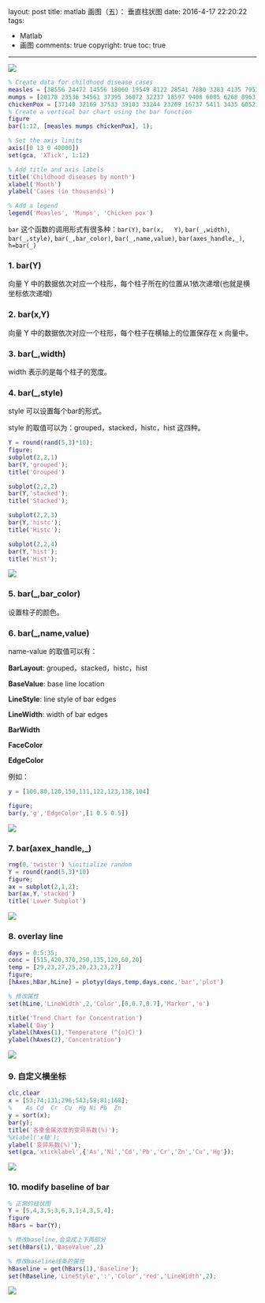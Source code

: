 layout: post
title: matlab 画图（五）： 垂直柱状图
date: 2016-4-17 22:20:22
tags: 
   - Matlab
   - 画图
comments: true
copyright: true
toc: true
---

![](/img/articles/matlab/matlab-pic-005-bar-001.jpg)

<!--more-->

```matlab
% Create data for childhood disease cases
measles = [38556 24472 14556 18060 19549 8122 28541 7880 3283 4135 7953 1884]';%列向量
mumps = [20178 23536 34561 37395 36072 32237 18597 9408 6005 6268 8963 13882]';
chickenPox = [37140 32169 37533 39103 33244 23269 16737 5411 3435 6052 12825 23332]';
% Create a vertical bar chart using the bar function
figure
bar(1:12, [measles mumps chickenPox], 1);

% Set the axis limits
axis([0 13 0 40000])
set(gca, 'XTick', 1:12)

% Add title and axis labels
title('Childhood diseases by month')
xlabel('Month')
ylabel('Cases (in thousands)')

% Add a legend
legend('Measles', 'Mumps', 'Chicken pox')
```

`bar` 这个函数的调用形式有很多种：`bar(Y)`, `bar(x,	Y)`,  `bar(_,width)`, `bar(_,style)`, `bar(_,bar_color)`, `bar(_,name,value)`, `bar(axes_handle,_)`, `h=bar(_)`

### **1. bar(Y)** ###

向量 Y 中的数据依次对应一个柱形，每个柱子所在的位置从1依次递增(也就是横坐标依次递增)


### **2. bar(x,Y)** ###

向量 Y 中的数据依次对应一个柱形，每个柱子在横轴上的位置保存在 x 向量中。

### **3. bar(_,width)** ###

width 表示的是每个柱子的宽度。

### **4. bar(_,style)** ###

style 可以设置每个bar的形式。

style 的取值可以为：grouped，stacked，histc，hist 这四种。

```matlab
Y = round(rand(5,3)*10);
figure;
subplot(2,2,1)
bar(Y,'grouped');
title('Grouped')

subplot(2,2,2)
bar(Y,'stacked');
title('Stacked');

subplot(2,2,3)
bar(Y,'histc');
title('Histc');

subplot(2,2,4)
bar(Y,'hist');
title('Hist');

```
![](/img/articles/matlab/matlab-pic-005-bar-002.jpg)



### **5. bar(_,bar_color)** ###

设置柱子的颜色。


### **6. bar(_,name,value)** ###

name-value 的取值可以有：

**BarLayout**: grouped，stacked，histc，hist

**BaseValue**: base line location

**LineStyle**: line style of bar edges

**LineWidth**: width of bar edges

**BarWidth**

**FaceColor**

**EdgeColor**

例如：
```matlab
y = [100,80,120,150,111,122,123,138,104]

figure;
bar(y,'g','EdgeColor',[1 0.5 0.5])
```

![](/img/articles/matlab/matlab-pic-005-bar-003.jpg)


### 7. bar(axex\_handle,\_) ###

```matlab
rng(0,'twister') %initialize random
Y = round(rand(5,3)*10)
figure;
ax = subplot(2,1,2);
bar(ax,Y,'stacked')
title('Lower Subplot')
```
![](/img/articles/matlab/matlab-pic-005-bar-004.jpg)


### **8. overlay line** ###

```matlab
days = 0:5:35;
conc = [515,420,370,250,135,120,60,20]
temp = [29,23,27,25,20,23,23,27]
figure;
[hAxes,hBar,hLine] = plotyy(days,temp,days,conc,'bar','plot')

% 修改属性
set(hLine,'LineWidth',2,'Color',[0,0.7,0.7],'Marker','o')

title('Trend Chart for Concentration')
xlabel('Day')
ylabel(hAxes(1),'Temperature (^{o}C)')
ylabel(hAxes(2),'Concentration')
```

![](/img/articles/matlab/matlab-pic-005-bar-005.jpg)


### **9. 自定义横坐标** ###

```matlab
clc,clear
x = [53;74;131;296;543;58;81;168];
%    As Cd  Cr  Cu  Hg Ni Pb  Zn
y = sort(x);
bar(y);
title('各重金属浓度的变异系数(%)');
%xlabel('x轴');
ylabel('变异系数(%)');
set(gca,'xticklabel',{'As','Ni','Cd','Pb','Cr','Zn','Cu','Hg'});
```

![](/img/articles/matlab/matlab-pic-005-bar-006.jpg)


### 10. modify baseline of bar  ###
```matlab
% 正常的柱状图
Y = [5,4,3,5;3,6,3,1;4,3,5,4];
figure
hBars = bar(Y);

% 修改baseline,会变成上下两部分
set(hBars(1),'BaseValue',2)

% 修改baseline线条的属性
hBaseline = get(hBars(1),'Baseline');
set(hBaseline,'LineStyle',':','Color','red','LineWidth',2);
```

![](/img/articles/matlab/matlab-pic-005-bar-007.jpg)


